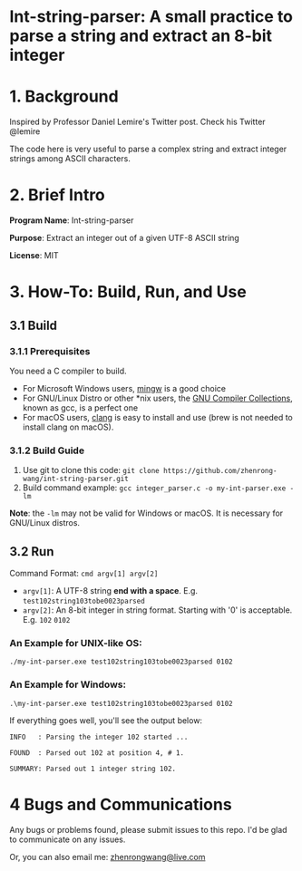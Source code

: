 # Int-string-parser: A small practice to parse a string and extract an 8-bit integer

# 1. Background

Inspired by Professor Daniel Lemire's Twitter post. Check his Twitter @lemire

The code here is very useful to parse a complex string and extract integer strings among ASCII characters.

# 2. Brief Intro

**Program Name**: Int-string-parser

**Purpose**: Extract an integer out of a given UTF-8 ASCII string

**License**: MIT

# 3. How-To: Build, Run, and Use

## 3.1 Build

### 3.1.1 Prerequisites

You need a C compiler to build. 

- For Microsoft Windows users, [mingw](https://sourceforge.net/projects/mingw/) is a good choice
- For GNU/Linux Distro or other *nix users, the [GNU Compiler Collections](https://gcc.gnu.org/), known as gcc, is a perfect one
- For macOS users, [clang](https://clang.llvm.org/) is easy to install and use (brew is not needed to install clang on macOS).

### 3.1.2 Build Guide

1. Use git to clone this code: `git clone https://github.com/zhenrong-wang/int-string-parser.git`
2. Build command example: `gcc integer_parser.c -o my-int-parser.exe -lm`

**Note**: the `-lm` may not be valid for Windows or macOS. It is necessary for GNU/Linux distros.

## 3.2 Run

Command Format: `cmd argv[1] argv[2]`

- `argv[1]`: A UTF-8 string **end with a space**. E.g. `test102string103tobe0023parsed`
- `argv[2]`: An 8-bit integer in string format. Starting with '0' is acceptable. E.g. `102` `0102`

### An Example for UNIX-like OS:

`./my-int-parser.exe test102string103tobe0023parsed 0102`

### An Example for Windows:

`.\my-int-parser.exe test102string103tobe0023parsed 0102`

If everything goes well, you'll see the output below:

    INFO   : Parsing the integer 102 started ...

    FOUND  : Parsed out 102 at position 4, # 1.

    SUMMARY: Parsed out 1 integer string 102.

# 4 Bugs and Communications

Any bugs or problems found, please submit issues to this repo. I'd be glad to communicate on any issues.

Or, you can also email me: zhenrongwang@live.com
